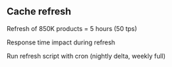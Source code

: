 ##  Cache refresh

Refresh of 850K products = 5 hours (50 tps)

Response time impact during refresh

Run refresh script with cron (nightly delta, weekly full)
